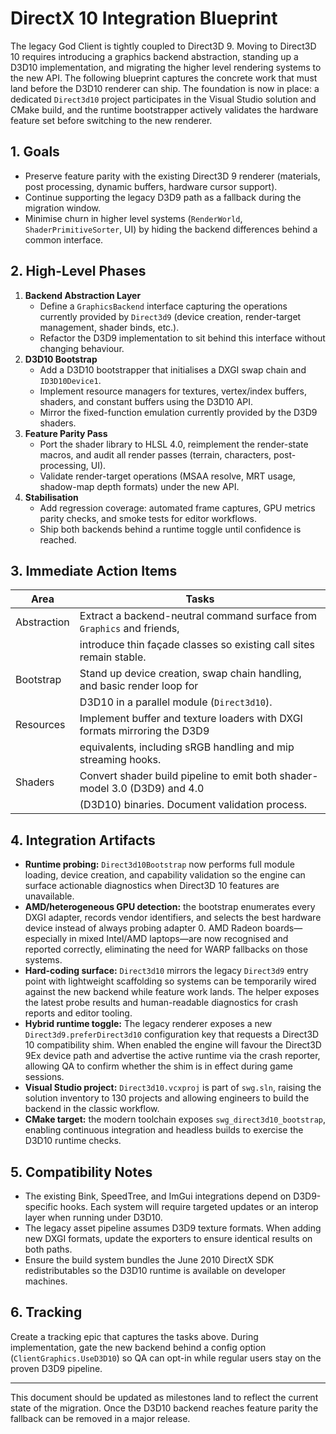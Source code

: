 # DirectX 10 Integration Blueprint

The legacy God Client is tightly coupled to Direct3D 9.  Moving to Direct3D 10 requires
introducing a graphics backend abstraction, standing up a D3D10 implementation, and
migrating the higher level rendering systems to the new API.  The following blueprint
captures the concrete work that must land before the D3D10 renderer can ship.  The
foundation is now in place: a dedicated `Direct3d10` project participates in the Visual
Studio solution and CMake build, and the runtime bootstrapper actively validates the
hardware feature set before switching to the new renderer.

## 1. Goals

* Preserve feature parity with the existing Direct3D 9 renderer (materials, post
  processing, dynamic buffers, hardware cursor support).
* Continue supporting the legacy D3D9 path as a fallback during the migration window.
* Minimise churn in higher level systems (`RenderWorld`, `ShaderPrimitiveSorter`, UI)
  by hiding the backend differences behind a common interface.

## 2. High-Level Phases

1. **Backend Abstraction Layer**
   * Define a `GraphicsBackend` interface capturing the operations currently provided by
     `Direct3d9` (device creation, render-target management, shader binds, etc.).
   * Refactor the D3D9 implementation to sit behind this interface without changing
     behaviour.
2. **D3D10 Bootstrap**
   * Add a D3D10 bootstrapper that initialises a DXGI swap chain and `ID3D10Device1`.
   * Implement resource managers for textures, vertex/index buffers, shaders, and
     constant buffers using the D3D10 API.
   * Mirror the fixed-function emulation currently provided by the D3D9 shaders.
3. **Feature Parity Pass**
   * Port the shader library to HLSL 4.0, reimplement the render-state macros, and
     audit all render passes (terrain, characters, post-processing, UI).
   * Validate render-target operations (MSAA resolve, MRT usage, shadow-map depth
     formats) under the new API.
4. **Stabilisation**
   * Add regression coverage: automated frame captures, GPU metrics parity checks, and
     smoke tests for editor workflows.
   * Ship both backends behind a runtime toggle until confidence is reached.

## 3. Immediate Action Items

| Area | Tasks |
| --- | --- |
| Abstraction | Extract a backend-neutral command surface from `Graphics` and friends,
| | introduce thin façade classes so existing call sites remain stable. |
| Bootstrap | Stand up device creation, swap chain handling, and basic render loop for
| | D3D10 in a parallel module (`Direct3d10`). |
| Resources | Implement buffer and texture loaders with DXGI formats mirroring the D3D9
| | equivalents, including sRGB handling and mip streaming hooks. |
| Shaders | Convert shader build pipeline to emit both shader-model 3.0 (D3D9) and 4.0
| | (D3D10) binaries. Document validation process. |

## 4. Integration Artifacts

* **Runtime probing:** `Direct3d10Bootstrap` now performs full module loading, device
  creation, and capability validation so the engine can surface actionable diagnostics
  when Direct3D 10 features are unavailable.
* **AMD/heterogeneous GPU detection:** the bootstrap enumerates every DXGI adapter,
  records vendor identifiers, and selects the best hardware device instead of always
  probing adapter 0.  AMD Radeon boards—especially in mixed Intel/AMD laptops—are now
  recognised and reported correctly, eliminating the need for WARP fallbacks on those
  systems.
* **Hard-coding surface:** `Direct3d10` mirrors the legacy `Direct3d9` entry point with
  lightweight scaffolding so systems can be temporarily wired against the new backend
  while feature work lands.  The helper exposes the latest probe results and
  human-readable diagnostics for crash reports and editor tooling.
* **Hybrid runtime toggle:** The legacy renderer exposes a new `Direct3d9.preferDirect3d10`
  configuration key that requests a Direct3D 10 compatibility shim.  When enabled the
  engine will favour the Direct3D 9Ex device path and advertise the active runtime via
  the crash reporter, allowing QA to confirm whether the shim is in effect during game
  sessions.
* **Visual Studio project:** `Direct3d10.vcxproj` is part of `swg.sln`, raising the
  solution inventory to 130 projects and allowing engineers to build the backend in the
  classic workflow.
* **CMake target:** the modern toolchain exposes `swg_direct3d10_bootstrap`, enabling
  continuous integration and headless builds to exercise the D3D10 runtime checks.

## 5. Compatibility Notes

* The existing Bink, SpeedTree, and ImGui integrations depend on D3D9-specific hooks.
  Each system will require targeted updates or an interop layer when running under
  D3D10.
* The legacy asset pipeline assumes D3D9 texture formats.  When adding new DXGI
  formats, update the exporters to ensure identical results on both paths.
* Ensure the build system bundles the June 2010 DirectX SDK redistributables so the
  D3D10 runtime is available on developer machines.

## 6. Tracking

Create a tracking epic that captures the tasks above.  During implementation, gate the
new backend behind a config option (`ClientGraphics.UseD3D10`) so QA can opt-in while
regular users stay on the proven D3D9 pipeline.

---

This document should be updated as milestones land to reflect the current state of the
migration.  Once the D3D10 backend reaches feature parity the fallback can be removed
in a major release.
